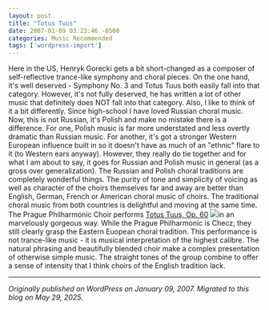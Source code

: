 ```yaml
---
layout: post
title: "Totus Tuus"
date: 2007-01-09 03:23:46 -0500
categories: Music Recommended
tags: ['wordpress-import']
---
```


Here in the US, Henryk Gorecki gets a bit short-changed as a composer of self-reflective trance-like symphony and choral pieces. On the one hand, it's well deserved - Symphony No. 3 and Totus Tuus both easily fall into that category. However, it's not fully deserved, he has written a lot of other music that definitely does NOT fall into that category. Also, I like to think of it a bit differently. Since high-school I have loved Russian choral music. Now, this is not Russian, it's Polish and make no mistake there is a difference. For one, Polish music is far more understated and less overtly dramatic than Russian music. For another, it's got a stronger Western European influence built in so it doesn't have as much of an "ethnic" flare to it (to Western ears anyway). However, they really do tie together and for what I am about to say, it goes for Russian and Polish music in general (as a gross over generalization). The Russian and Polish choral traditions are completely wonderful things. The purity of tone and simplicity of voicing as well as character of the choirs themselves far and away are better than English, German, French or American choral music of choirs. The traditional choral music from both countries is delightful and moving at the same time. The Prague Philharmonic Choir performs [Totus Tuus, Op. 60](http://www.amazon.com/gp/product/B0000012UB?ie=UTF8&tag=rvibe07-20&linkCode=as2&camp=1789&creative=9325&creativeASIN=B0000012UB) ![](http://www.assoc-amazon.com/e/ir?t=rvibe07-20&l=as2&o=1&a=B0000012UB)in an marvelously gorgeous way. While the Prague Philharmonic is Checz, they still clearly grasp the Eastern Euopean choral tradition. This performance is not trance-like music - it is musical interpretation of the highest calibre. The natural phrasing and beautifully blended choir make a complex presentation of otherwise simple music. The straight tones of the group combine to offer a sense of intensity that I think choirs of the English tradition lack.

---

*Originally published on WordPress on January 09, 2007. Migrated to this blog on May 29, 2025.*
